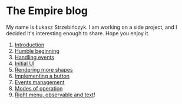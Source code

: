 # The Empire blog

My name is Łukasz Strzebińczyk. I am working on a side project, and I decided it's interesting enough to share.
Hope you enjoy it.

1. [Introduction](posts/1-introduction)
1. [Humble beginning](posts/2-humble-beginning)
1. [Handling events](posts/3-handling-events)
1. [Initial UI](posts/4-initial-ui)
1. [Rendering more shapes](posts/5-rendering-more-shapes)
1. [Implementing a button](posts/6-implementing-a-button)
1. [Events management](posts/7-events-management)
1. [Modes of operation](posts/8-modes-of-operation.html)
1. [Right menu, observable and text](posts/9-right-menu-observable-and-text.html)!
